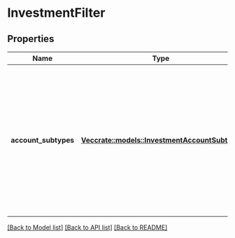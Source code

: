 # InvestmentFilter

## Properties

Name | Type | Description | Notes
------------ | ------------- | ------------- | -------------
**account_subtypes** | [**Vec<crate::models::InvestmentAccountSubtype>**](InvestmentAccountSubtype.md) | An array of account subtypes to display in Link. If not specified, all account subtypes will be shown. For a full list of valid types and subtypes, see the [Account schema](https://plaid.com/docs/api/accounts#account-type-schema).  | 

[[Back to Model list]](../README.md#documentation-for-models) [[Back to API list]](../README.md#documentation-for-api-endpoints) [[Back to README]](../README.md)



